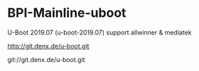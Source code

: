 # BPI-Mainline-uboot

  U-Boot 2019.07 (u-boot-2019.07) support allwinner & mediatek

  http://git.denx.de/u-boot.git

  git://git.denx.de/u-boot.git
